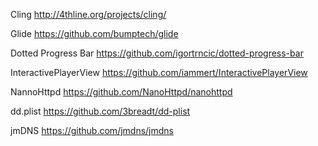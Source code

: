 Cling
http://4thline.org/projects/cling/

Glide
https://github.com/bumptech/glide

Dotted Progress Bar
https://github.com/igortrncic/dotted-progress-bar

InteractivePlayerView
https://github.com/iammert/InteractivePlayerView

NannoHttpd
https://github.com/NanoHttpd/nanohttpd

dd.plist
https://github.com/3breadt/dd-plist

jmDNS
https://github.com/jmdns/jmdns
